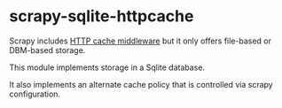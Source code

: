 # scrapy-sqlite-httpcache

Scrapy includes [HTTP cache
middleware](https://docs.scrapy.org/en/latest/topics/downloader-middleware.html#module-scrapy.downloadermiddlewares.httpcache)
but it only offers file-based or DBM-based storage.

This module implements storage in a Sqlite database.

It also implements an alternate cache policy that is controlled via scrapy configuration.
